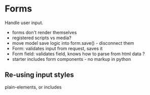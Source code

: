 # Forms

Handle user input.

- forms don't render themselves
- registered scripts vs media?
- move model save logic into form.save() - disconnect them
- Form: validates input from request, saves it
- Form field: validates field, knows how to parse from html data ?
- starter includes form components - no markup in python

## Re-using input styles

plain-elements, or includes

